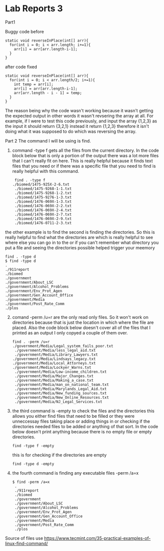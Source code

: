 Lab Reports 3
===========
Part1

Buggy code before

~~~
static void reverseInPlace(int[] arr){
  for(int i = 0; i < arr.length; i+=1){
    arr[i] = arr[arr.length-i-1];
  }
}
~~~

after code fixed
~~~
static void reverseInPlace(int[] arr){
  for(int i = 0; i < arr.length/2; i+=1){
    int temp = arr[i];
    arr[i] = arr[arr.length-i-1];
    arr[arr.length - i - 1] = temp;
  }
}
~~~

The reason being why the code wasn't working because it wasn't getting the expected output in other words it wasn't revsering the array at all. For example, if I were to test this code previously, and input the array {1,2,3} as the input it should return {3,2,1} instead it return {1,2,3} therefore it isn't doing what it was supposed to do which was reversing the array.

Part 2
The command I will be using is find.

1. command -type f gets all the files from the current directory. In the code block below that is only a portion of the output there was a lot more files that I can't really fit on here. This is really helpful because it finds text files that you need or if there was a specific file that you need to find is really helpful with this command.
   ~~~
    find . -type f
   ./biomed/1475-925X-2-6.txt
    ./biomed/1475-9268-1-1.txt
    ./biomed/1475-9268-1-2.txt
    ./biomed/1475-9276-1-3.txt
    ./biomed/1476-069X-1-3.txt
    ./biomed/1476-069X-2-2.txt
    ./biomed/1476-069X-2-4.txt
    ./biomed/1476-069X-2-7.txt
    ./biomed/1476-069X-2-9.txt
    ./biomed/1476-0711-2-3.txt
   ~~~
  the other example is to find the second is finding the directories. So this is really helpful to find what the directories are which is really helpful to see where else you can go in to the or if you can't remember what directory you put a file and seeing the directories possible helped trigger your meemory

  ~~~
find . -type d
$ find -type d
.
./911report
./biomed
./government
./government/About_LSC
./government/Alcohol_Problems
./government/Env_Prot_Agen
./government/Gen_Account_Office
./government/Media
./government/Post_Rate_Comm
./plos
  ~~~
   
2. comand -perm /u=r are the only read only files. So it won't work on directories because that is just the location in which where the file are placed. Also the code block below doesn't cover all of the files that I printed as an output I only copyed a couple of them over.
   ~~~
   find . -perm /u=r
   ./government/Media/Legal_system_fails_poor.txt
    ./government/Media/less_legal_aid.txt
    ./government/Media/Library_Lawyers.txt
   ./government/Media/Lindsays_legacy.txt
   ./government/Media/Local_Attorneys.txt
   ./government/Media/Lockyer_Warns.txt
    ./government/Media/Low-income_children.txt
    ./government/Media/Major_Changes.txt
    ./government/Media/Making_a_case.txt
    ./government/Media/man_on_national_team.txt
    ./government/Media/Marylands_Legal_Aid.txt
    ./government/Media/New_funding_sources.txt
    ./government/Media/New_Online_Resources.txt
    ./government/Media/NJ_Legal_Services.txt
   ~~~
3. the third command is -empty to check the files and the directories this allows you either find files that need to be filled or they were unneccessay files taking place or adding things in or checking if the directories needed files to be added or anything of that sort. In the code below doesn't print anything because there is no empty file or empty directories. 
   ~~~
   find -type f -empty
   ~~~

   this is for checking if the directories are empty
   ~~~
   find -type d -empty
   ~~~
4. the fourth command is finding any executable files -perm /a=x
   ~~~
   $ find -perm /a=x
    .
    ./911report
    ./biomed
    ./government
    ./government/About_LSC
    ./government/Alcohol_Problems
    ./government/Env_Prot_Agen
    ./government/Gen_Account_Office
    ./government/Media
    ./government/Post_Rate_Comm
    ./plos
   ~~~

Source of files use 
https://www.tecmint.com/35-practical-examples-of-linux-find-command/

